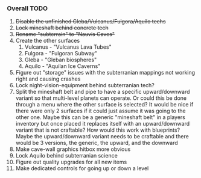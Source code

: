 ### Overall TODO
1. ~~Disable the unfinished Gleba/Vulcanus/Fulgora/Aquilo techs~~
1. ~~Lock mineshaft behind concrete tech~~
1. ~~Rename "subterrain" to "Nauvis Caves"~~
1. Create the other surfaces
    1. Vulcanus - "Vulcanus Lava Tubes"
    1. Fulgora - "Fulgoran Subway"
    1. Gleba - "Gleban biospheres"
    1. Aquilo - "Aquilan Ice Caverns" 
1. Figure out "storage" issues with the subterranian mappings not working right and causing crashes
1. Lock night-vision-equipment behind subterranian tech?
1. Split the mineshaft belt and pipe to have a specific upward/downward variant so that multi-level planets can operate. Or could this be done through a menu where the other surface is selected? It would be nice if there were only 2 surfaces if it could just assume it was going to the other one. Maybe this can be a generic "mineshaft belt" in a players inventory but once placed it replaces itself with an upward/downward variant that is not craftable? How would this work with blueprints? Maybe the upward/downward variant needs to be craftable and there would be 3 versions, the generic, the upward, and the downward
1. Make cave-wall graphics hitbox more obvious
1. Lock Aquilo behind subterranian science
1. Figure out quality upgrades for all new items
1. Make dedicated controls for going up or down a level